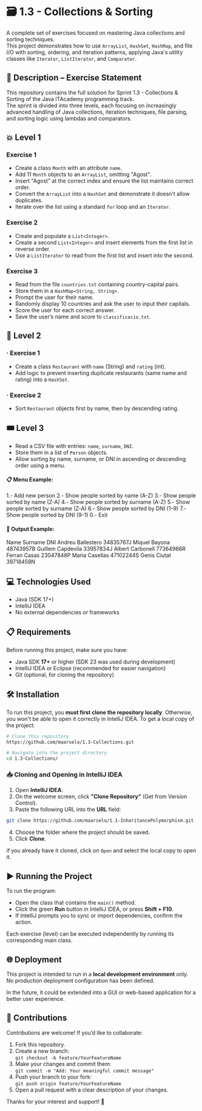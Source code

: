 # 🗃️ 1.3 - Collections & Sorting

A complete set of exercises focused on mastering Java collections and sorting techniques.  
This project demonstrates how to use `ArrayList`, `HashSet`, `HashMap`, and file I/O with sorting, ordering, and iteration patterns, applying Java's utility classes like `Iterator`, `ListIterator`, and `Comparator`.


## 📄 Description – Exercise Statement

This repository contains the full solution for Sprint 1.3 - Collections & Sorting of the Java ITAcademy programming track.  
The sprint is divided into three levels, each focusing on increasingly advanced handling of Java collections, iteration techniques, file parsing, and sorting logic using lambdas and comparators.


## 💥 Level 1

###  Exercise 1
- Create a class `Month` with an attribute `name`.
- Add 11 `Month` objects to an `ArrayList`, omitting "Agost".
- Insert "Agost" at the correct index and ensure the list maintains correct order.
- Convert the `ArrayList` into a `HashSet` and demonstrate it doesn't allow duplicates.
- Iterate over the list using a standard `for` loop and an `Iterator`.

###  Exercise 2
- Create and populate a `List<Integer>`.
- Create a second `List<Integer>` and insert elements from the first list in reverse order.
- Use a `ListIterator` to read from the first list and insert into the second.

###  Exercise 3
- Read from the file `countries.txt` containing country-capital pairs.
- Store them in a `HashMap<String, String>`.
- Prompt the user for their name.
- Randomly display 10 countries and ask the user to input their capitals.
- Score the user for each correct answer.
- Save the user’s name and score to `classificacio.txt`.


## 🎯 Level 2

### · Exercise 1
- Create a class `Restaurant` with `name` (String) and `rating` (int).
- Add logic to prevent inserting duplicate restaurants (same name and rating) into a `HashSet`.

### · Exercise 2
- Sort `Restaurant` objects first by name, then by descending rating.


## 🎟️ Level 3

- Read a CSV file with entries: `name`, `surname`, `DNI`.
- Store them in a list of `Person` objects.
- Allow sorting by name, surname, or DNI in ascending or descending order using a menu.

#### 📋 Menu Example:
  1.- Add new person
  2.- Show people sorted by name (A-Z)
  3.- Show people sorted by name (Z-A)
  4.- Show people sorted by surname (A-Z)
  5.- Show people sorted by surname (Z-A)
  6.- Show people sorted by DNI (1-9)
  7.- Show people sorted by DNI (9-1)
  0.- Exit


#### 📄 Output Example:
  Name    Surname     DNI
  Andreu  Ballestero  34835767J
  Miquel  Bayona      48743957B
  Guillem Capdevila   33957834J
  Albert  Carbonell   77364986R
  Ferran  Casas       23047848P
  Maria   Casellas    47102244S
  Genis   Ciutat      39718459N


## 💻 Technologies Used

- Java (SDK 17+)
- IntelliJ IDEA 
- No external dependencies or frameworks


## 📋 Requirements
Before running this project, make sure you have:

- Java SDK **17+** or higher (SDK 23 was used during development)
- IntelliJ IDEA or Eclipse (recommended for easier navigation)
- Git (optional, for cloning the repository)


## 🛠️ Installation

To run this project, you **must first clone the repository locally**. Otherwise, you won't be able to open it correctly in IntelliJ IDEA.
To get a local copy of the project:

```bash
# Clone this repository
https://github.com/maarselo/1.3-Collections.git

# Navigate into the project directory
cd 1.3-Collections/
```

### 📥 Cloning and Opening in IntelliJ IDEA

1. Open **IntelliJ IDEA**.
2. On the welcome screen, click **"Clone Repository"** (Get from Version Control).
3. Paste the following URL into the **URL** field:
```bash
git clone https://github.com/maarselo/1.1-InheritancePolymorphism.git
```
4. Choose the folder where the project should be saved.
5. Click **Clone**.

 if you already have it cloned, click on `Open` and select the local copy to open it. 


## ▶️ Running the Project

To run the program:

- Open the class that contains the `main()` method.
- Click the green **Run** button in IntelliJ IDEA, or press **Shift + F10**.
- If IntelliJ prompts you to sync or import dependencies, confirm the action.

Each exercise (level) can be executed independently by running its corresponding main class.  

## 🌐 Deployment

This project is intended to run in a **local development environment** only.  
No production deployment configuration has been defined.

In the future, it could be extended into a GUI or web-based application for a better user experience.

## 🤝 Contributions

Contributions are welcome! If you’d like to collaborate:

1. Fork this repository.
2. Create a new branch:  
 `git checkout -b feature/YourFeatureName`
3. Make your changes and commit them:  
 `git commit -m "Add: Your meaningful commit message"`
4. Push your branch to your fork:  
 `git push origin feature/YourFeatureName`
5. Open a pull request with a clear description of your changes.

Thanks for your interest and support! 🚀
